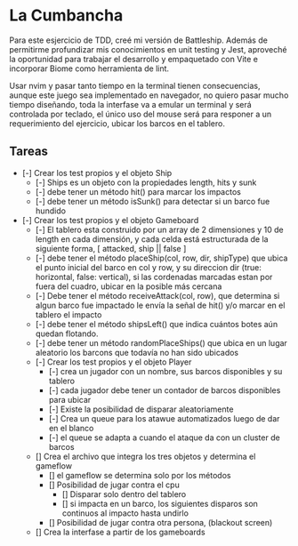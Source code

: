 # La Cumbancha

Para este esjercicio de TDD, creé mi versión de Battleship. Además de permitirme profundizar mis conocimientos en unit testing y Jest, aproveché la oportunidad para trabajar el desarrollo y empaquetado con Vite e incorporar Biome como herramienta de lint.

Usar nvim y pasar tanto tiempo en la terminal tienen consecuencias, aunque este juego sea implementado en navegador, no quiero pasar mucho tiempo diseñando, toda la interfase va a emular un terminal y será controlada por teclado, el único uso del mouse será para responer a un requerimiento del ejercicio, ubicar los barcos en el tablero.

## Tareas
- [-] Crear los test propios y el objeto Ship
    - [-] Ships es un objeto con la propiedades length, hits y sunk
    - [-] debe tener un método hit() para marcar los impactos
    - [-] debe tener un método isSunk() para detectar si un barco fue hundido
- [-] Crear los test propios y el objeto Gameboard
    - [-] El tablero esta construido por un array de 2 dimensiones y 10 de length en cada dimensión, y cada celda está estructurada de la siguiente forma, [ attacked<boolean>, ship<object> || false ]
    - [-] debe tener el método placeShip(col<number>, row<number>, dir<boolean>, shipType<string>) que ubica el punto inicial del barco en col y row, y su direccion dir (true: horizontal, false: vertical), si las cordenadas marcadas estan por fuera del cuadro, ubicar en la posible más cercana
    - [-] Debe tener el método receiveAttack(col<number>, row<number>), que determina si algun barco fue impactado le envía la señal de hit() y/o marcar en el tablero el impacto
    - [-] debe tener el método shipsLeft() que indica cuántos botes aún quedan flotando.
    - [-] debe tener un método randomPlaceShips() que ubica en un lugar aleatorio los barcons que todavía no han sido ubicados
- [-] Crear los test propios y el objeto Player
    - [-] crea un jugador con un nombre, sus barcos disponibles y su tablero
    - [-] cada jugador debe tener un contador de barcos disponibles para ubicar
    - [-] Existe la posibilidad de disparar aleatoriamente
    - [-] Crea un queue para los atawue automatizados luego de dar en el blanco
    - [-] el queue se adapta a cuando el ataque da con un cluster de barcos
- [] Crea el archivo que integra los tres objetos y determina el gameflow
    - [] el gameflow se determina solo por los métodos
    - [] Posibilidad de jugar contra el cpu
        - [] Disparar solo dentro del tablero
        - [] si impacta en un barco, los siguientes disparos son continuos al impacto hasta undirlo
    - [] Posibilidad de jugar contra otra persona, (blackout screen)
- [] Crea la interfase a partir de los gameboards
